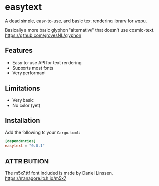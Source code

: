 # easytext

A dead simple, easy-to-use, and basic text rendering library for wgpu.

Basically a more basic glyphon "alternative" that doesn't use cosmic-text.
https://github.com/grovesNL/glyphon

## Features

- Easy-to-use API for text rendering
- Supports most fonts
- Very performant

## Limitations

- Very basic
- No color (yet)

## Installation

Add the following to your `Cargo.toml`:

```toml
[dependencies]
easytext = "0.0.1"
```

## ATTRIBUTION
The m5x7.ttf font included is made by Daniel Linssen.
https://managore.itch.io/m5x7
